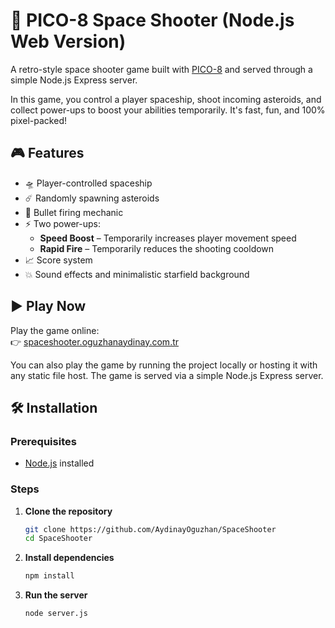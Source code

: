 # 🚀 PICO-8 Space Shooter (Node.js Web Version)

A retro-style space shooter game built with [PICO-8](https://www.lexaloffle.com/pico-8.php) and served through a simple Node.js Express server.

In this game, you control a player spaceship, shoot incoming asteroids, and collect power-ups to boost your abilities temporarily. It's fast, fun, and 100% pixel-packed!

## 🎮 Features

- 🛸 Player-controlled spaceship
- ☄️ Randomly spawning asteroids
- 🔫 Bullet firing mechanic
- ⚡ Two power-ups:
  - **Speed Boost** – Temporarily increases player movement speed
  - **Rapid Fire** – Temporarily reduces the shooting cooldown
- 📈 Score system
- 💥 Sound effects and minimalistic starfield background

## ▶️ Play Now

Play the game online:  
👉 [spaceshooter.oguzhanaydinay.com.tr](https://spaceshooter.oguzhanaydinay.com.tr)

You can also play the game by running the project locally or hosting it with any static file host. The game is served via a simple Node.js Express server.

## 🛠️ Installation

### Prerequisites

- [Node.js](https://nodejs.org/) installed

### Steps

1. **Clone the repository**
   ```bash
   git clone https://github.com/AydinayOguzhan/SpaceShooter
   cd SpaceShooter
2. **Install dependencies**
   ```bash
   npm install
3. **Run the server**
   ```bash
   node server.js
